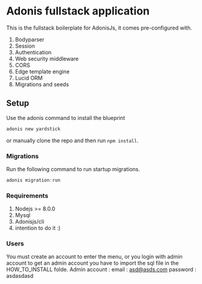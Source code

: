 # Adonis fullstack application

This is the fullstack boilerplate for AdonisJs, it comes pre-configured with.

1. Bodyparser
2. Session
3. Authentication
4. Web security middleware
5. CORS
6. Edge template engine
7. Lucid ORM
8. Migrations and seeds

## Setup

Use the adonis command to install the blueprint

```bash
adonis new yardstick
```

or manually clone the repo and then run `npm install`.


### Migrations

Run the following command to run startup migrations.

```js
adonis migration:run
```
### Requirements
1. Nodejs >= 8.0.0
2. Mysql
3. Adonisjs/cli
4. intention to do it :)

### Users
You must create an account to enter the menu, or you login with admin account
to get an admin account you have to import the sql file in the HOW_TO_INSTALL folde.
Admin account : 
  email : asd@asds.com
  password : asdasdasd
